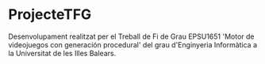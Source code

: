 # ProjecteTFG
Desenvolupament realitzat per el Treball de Fi de Grau 	EPSU1651 'Motor de videojuegos con generación procedural' del grau d'Enginyeria Informàtica a la Universitat de les Illes Balears.
